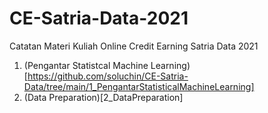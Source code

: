 # CE-Satria-Data-2021
Catatan Materi Kuliah Online Credit Earning Satria Data 2021

1. (Pengantar Statistcal Machine Learning)[https://github.com/soluchin/CE-Satria-Data/tree/main/1_PengantarStatisticalMachineLearning]
2. (Data Preparation)[2_DataPreparation]
